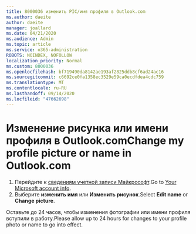 ```yaml
---
title: 8000036 изменить PIC/имя профиля в Outlook.com
ms.author: daeite
author: daeite
manager: joallard
ms.date: 04/21/2020
ms.audience: Admin
ms.topic: article
ms.service: o365-administration
ROBOTS: NOINDEX, NOFOLLOW
localization_priority: Normal
ms.custom: 8000036
ms.openlocfilehash: bf719490da8142ae193af2825ddb8cf6ad24ac16
ms.sourcegitcommit: c6692ce0fa1358ec3529e59ca0ecdfdea4cdc759
ms.translationtype: MT
ms.contentlocale: ru-RU
ms.lasthandoff: 09/14/2020
ms.locfileid: "47662698"
---
```

# <a name="change-my-profile-picture-or-name-in-outlookcom"></a><span data-ttu-id="7da1f-102">Изменение рисунка или имени профиля в Outlook.com</span><span class="sxs-lookup"><span data-stu-id="7da1f-102">Change my profile picture or name in Outlook.com</span></span>

1. <span data-ttu-id="7da1f-103">Перейдите к [сведениям учетной записи Майкрософт](https://go.microsoft.com/fwlink/p/?linkid=860841).</span><span class="sxs-lookup"><span data-stu-id="7da1f-103">Go to [Your Microsoft account info](https://go.microsoft.com/fwlink/p/?linkid=860841).</span></span>
1. <span data-ttu-id="7da1f-104">Выберите **изменить имя** или **Изменить рисунок**.</span><span class="sxs-lookup"><span data-stu-id="7da1f-104">Select **Edit name** or **Change picture**.</span></span>

<span data-ttu-id="7da1f-105">Оставьте до 24 часов, чтобы изменения фотографии или имени профиля вступили в работу.</span><span class="sxs-lookup"><span data-stu-id="7da1f-105">Please allow up to 24 hours for changes to your profile photo or name to go into effect.</span></span>
